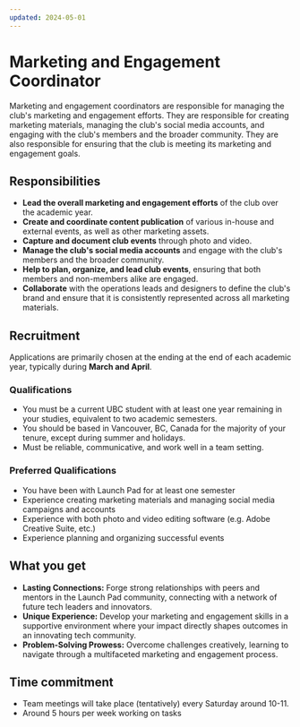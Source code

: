 ```yaml
---
updated: 2024-05-01
---
```


# Marketing and Engagement Coordinator

Marketing and engagement coordinators are responsible for managing the club's marketing and engagement efforts. They are responsible for creating marketing materials, managing the club's social media accounts, and engaging with the club's members and the broader community. They are also responsible for ensuring that the club is meeting its marketing and engagement goals.

## Responsibilities

- **Lead the overall marketing and engagement efforts** of the club over the academic year.
- **Create and coordinate content publication** of various in-house and external events, as well as other marketing assets.
- **Capture and document club events** through photo and video.
- **Manage the club's social media accounts** and engage with the club's members and the broader community.
- **Help to plan, organize, and lead club events**, ensuring that both members and non-members alike are engaged.
- **Collaborate** with the operations leads and designers to define the club's brand and ensure that it is consistently represented across all marketing materials.

## Recruitment

Applications are primarily chosen at the ending at the end of each academic year, typically during **March and April**.

### Qualifications

- You must be a current UBC student with at least one year remaining in your studies, equivalent to two academic semesters.
- You should be based in Vancouver, BC, Canada for the majority of your tenure, except during summer and holidays.
- Must be reliable, communicative, and work well in a team setting.

### Preferred Qualifications

- You have been with Launch Pad for at least one semester
- Experience creating marketing materials and managing social media campaigns and accounts
- Experience with both photo and video editing software (e.g. Adobe Creative Suite, etc.)
- Experience planning and organizing successful events

## What you get

- **Lasting Connections:** Forge strong relationships with peers and mentors in the Launch Pad community, connecting with a network of future tech leaders and innovators.
- **Unique Experience:** Develop your marketing and engagement skills in a supportive environment where your impact directly shapes outcomes in an innovating tech community.
- **Problem-Solving Prowess:** Overcome challenges creatively, learning to navigate through a multifaceted marketing and engagement process.

## Time commitment

- Team meetings will take place (tentatively) every Saturday around 10-11.
- Around 5 hours per week working on tasks
